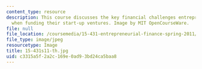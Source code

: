 ```yaml
---
content_type: resource
description: This course discusses the key financial challenges entrepreneurs face
  when funding their start-up ventures. Image by MIT OpenCourseWare.
file: null
file_location: /coursemedia/15-431-entrepreneurial-finance-spring-2011/c3315a5f2a2c169e0ad93bd24ca5baa8_15-431s11-th.jpg
file_type: image/jpeg
resourcetype: Image
title: 15-431s11-th.jpg
uid: c3315a5f-2a2c-169e-0ad9-3bd24ca5baa8
---
```


